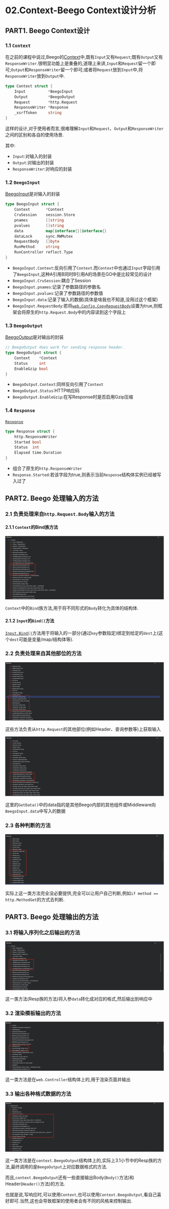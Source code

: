 # 02.Context-Beego Context设计分析

## PART1. Beego Context设计

### 1.1 `Context`

在之前的课程中说过,Beego的[Context](https://github.com/beego/beego/blob/develop/server/web/context/context.go#L72)中,既有`Input`又有`Request`;既有`Output`又有`ResponseWriter`.很明显功能上是重叠的,道理上来讲,`Input`和`Request`留一个即可;`Output`和`ResponseWriter`留一个即可;或者将`Request`放到`Input`中,将`ResponseWriter`放到`Output`中.

```go
type Context struct {
	Input          *BeegoInput
	Output         *BeegoOutput
	Request        *http.Request
	ResponseWriter *Response
	_xsrfToken     string
}
```

这样的设计,对于使用者而言,很难理解`Input`和`Request`、`Output`和`ResponseWriter`之间的区别和各自的使用场景.

其中:

- `Input`:对输入的封装
- `Output`:对输出的封装
- `ResponseWriter`:对响应的封装

### 1.2 `BeegoInput`

[BeegoInput](https://github.com/beego/beego/blob/develop/server/web/context/input.go#L46)是对输入的封装

```go
type BeegoInput struct {
	Context       *Context
	CruSession    session.Store
	pnames        []string
	pvalues       []string
	data          map[interface{}]interface{}
	dataLock      sync.RWMutex
	RequestBody   []byte
	RunMethod     string
	RunController reflect.Type
}
```

- `BeegoInput.Context`:反向引用了`Context`.而`Context`中也通过`Input`字段引用了`BeegoInput`,这种A引用B同时B引用A的场景在GO中是比较常见的设计
- `BeegoInput.CruSession`:耦合了Session
- `BeegoInput.pnames`:记录了参数路径的参数名
- `BeegoInput.pvalues`:记录了参数路径的参数值
- `BeegoInput.data`:记录了输入的数据(具体是啥我也不知道,没用过这个框架)
- `BeegoInput.RequestBody`:若将[`web.Config.CopyRequestBody`](https://github.com/beego/beego/blob/develop/server/web/config.go#L73)设置为true,则框架会将原生的`http.Request.Body`中的内容读到这个字段上

### 1.3 `BeegoOutput`

[BeegoOutput](https://github.com/beego/beego/blob/develop/server/web/context/output.go#L39)是对输出的封装

```go
// BeegoOutput does work for sending response header.
type BeegoOutput struct {
	Context    *Context
	Status     int
	EnableGzip bool
}
```

- `BeegoOutput.Context`:同样反向引用了`Context`
- `BeegoOutput.Status`:HTTP响应码
- `BeegoOutput.EnableGzip`:在写Response时是否启用Gzip压缩

### 1.4 `Response`

[`Response`](https://github.com/beego/beego/blob/develop/server/web/context/context.go#L334)

```go
type Response struct {
	http.ResponseWriter
	Started bool
	Status  int
	Elapsed time.Duration
}
```

- 组合了原生的`http.ResponseWriter`
- `Response.Started`:若该字段为true,则表示当前`Response`结构体实例已经被写入过了

## PART2. Beego 处理输入的方法

### 2.1 负责处理来自`http.Request.Body`输入的方法

#### 2.1.1 `Context`的Bind族方法

![Beego处理输入的方法-Bind族](../img/Web框架之Context与AOP方案/2.Context-BeegoContext设计分析/Beego处理输入的方法-Bind族.png)

`Context`中的`Bind`族方法,用于将不同形式的`Body`转化为具体的结构体.

#### 2.1.2 `Input`的`Bind()`方法

[`Input.Bind()`](https://github.com/beego/beego/blob/develop/server/web/context/input.go#L443)方法用于将输入的一部分(通过`key`参数指定)绑定到给定的`dest`上(这个`dest`可能是变量/map/结构体等).

### 2.2 负责处理来自其他部位的方法

![BeegoInput中负责从其他部位获取输入的方法](../img/Web框架之Context与AOP方案/2.Context-BeegoContext设计分析/BeegoInput中负责从其他部位获取输入的方法.png)

这些方法负责从`http.Request`的其他部位(例如Header、查询参数等)上获取输入

![BeegoInput中负责从其他部位获取输入的方法-2](../img/Web框架之Context与AOP方案/2.Context-BeegoContext设计分析/BeegoInput中负责从其他部位获取输入的方法-2.png)

这里的`GetData()`中的data指的是其他Beego内部的其他组件或Middleware向`BeegoInput.data`中写入的数据

### 2.3 各种判断的方法

![Input中各种判断的方法](../img/Web框架之Context与AOP方案/2.Context-BeegoContext设计分析/Input中各种判断的方法.png)

实际上这一类方法完全没必要提供,完全可以让用户自己判断,例如`if method == http.MethodGet`的方式去判断.

## PART3. Beego 处理输出的方法

### 3.1 将输入序列化之后输出的方法

![Context中处理序列化输出的方法](../img/Web框架之Context与AOP方案/2.Context-BeegoContext设计分析/Context中处理序列化输出的方法.png)

这一类方法(Resp族的方法)将入参`data`转化成对应的格式,然后输出到响应中

### 3.2 渲染模板输出的方法

![Controller中渲染模板输出的方法](../img/Web框架之Context与AOP方案/2.Context-BeegoContext设计分析/Controller中渲染模板输出的方法.png)

这一类方法是在`web.Controller`结构体上的,用于渲染页面并输出

### 3.3 输出各种格式数据的方法

![Output中定义输出各种格式数据的方法](../img/Web框架之Context与AOP方案/2.Context-BeegoContext设计分析/Output中定义输出各种格式数据的方法.png)

这一类方法是在`context.BeegoOutput`结构体上的,实际上3.1小节中的Resp族的方法,最终调用的是`BeegoOutput`上对应数据格式的方法.

而且,`context.BeegoOutput`还有一些直接输出Body(`Body()`方法)和Header(`Header()`方法)的方法.

也就是说,写响应时,可以使用`Context`,也可以使用`Context.BeegoOutput`,看自己喜好即可.当然,这也会导致框架的使用者会有不同的风格来控制输出.